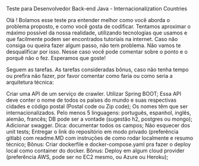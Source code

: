 Teste para Desenvolvedor Back-end Java - Internacionalization Countries

Olá ! Bolamos esse teste pra entender melhor como você aborda o problema proposto, e como você gosta de codificar. Tentamos aproximar o máximo possível da nossa realidade, utilizando tecnologias que usamos e que facilmente podem ser encontrados tutoriais na internet. Caso não consiga ou queira fazer algum passo, não tem problema. Não vamos te desqualificar por isso. Nesse caso você pode comentar sobre o ponto e o porquê não o fez. Esperamos que goste!

Seguem as tarefas. As tarefas consideradas bônus, caso não tenha tempo ou prefira não fazer, por favor comentar como faria ou como seria a arquitetura técnica:

Criar uma API de um serviço de crawler. Utilizar Spring BOOT;
Essa API deve conter o nome de todos os países do mundo e suas respectivas cidades e código postal (Postal code ou Zip code);
Os nomes têm que ser internacionalizados. Pelo menos 5 linguagens: português, espanhol, inglês, alemão, francês;
DB pode ser a vontade (sugestão h2, postgres ou mongo);
Adicionar swagger. Dica: documentar todos os campos;
Não esquecer dos unit tests;
Entregar o link do repositório em modo privado (preferência gitlab) com readme.MD com instruções de como rodar localmente e resumo técnico;
Bônus: Criar dockerfile e docker-compose.yaml pra fazer o deploy local como container do docker. Bônus: Deploy em algum cloud provider (preferência AWS, pode ser no EC2 mesmo, ou Azure ou Heroku);
